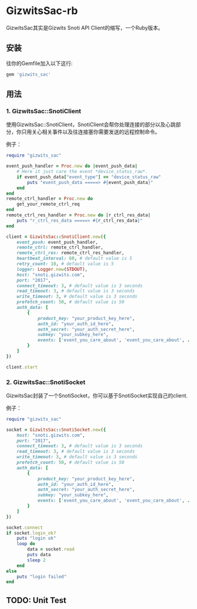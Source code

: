 # GizwitsSac-rb

GizwitsSac其实是Gizwits Snoti API Client的缩写，一个Ruby版本。


## 安装

往你的Gemfile加入以下这行:
```ruby
gem 'gizwits_sac'
```

## 用法
### 1. GizwitsSac::SnotiClient
使用GizwitsSac::SnotiClient，SnotiClient会帮你处理连接的部分以及心跳部分，你只用关心相关事件以及往连接塞你需要发送的远程控制命令。

例子：
```ruby
require "gizwits_sac"

event_push_handler = Proc.new do |event_push_data|
	# Here it just care the event *device_status_raw*.
	if event_push_data["event_type"] == "device_status_raw"
		puts "event_push_data =====> #{event_push_data}"
	end
end
remote_ctrl_handler = Proc.new do
	get_your_remote_ctrl_req
end
remote_ctrl_res_handler = Proc.new do |r_ctrl_res_data|
	puts "r_ctrl_res_data =====> #{r_ctrl_res_data}"
end

client = GizwitsSac::SnotiClient.new({
	event_push: event_push_handler,
	remote_ctrl: remote_ctrl_handler,
	remote_ctrl_res: remote_ctrl_res_handler,
	heartbeat_interval: 60, # default value is 5
	retry_count: 10, # default value is 5
	logger: Logger.new(STDOUT),
	host: "snoti.gizwits.com",
	port: "2017",
	connect_timeout: 3, # default value is 3 seconds
	read_timeout: 3, # default value is 3 seconds
	write_timeout: 3, # default value is 3 seconds
	prefetch_count: 50, # default value is 50
	auth_data: [
		{
			product_key: "your_product_key_here",
			auth_id: "your_auth_id_here",
			auth_secret: "your_auth_secret_here",
			subkey: "your_subkey_here",
			events: ['event_you_care_about', 'event_you_care_about', ...]
		}
	]
})

client.start
```

### 2. GizwitsSac::SnotiSocket
GizwitsSac封装了一个SnotiSocket，你可以基于SnotiSocket实现自己的client.

例子：
```ruby
require "gizwits_sac"

socket = GizwitsSac::SnotiSocket.new({
	host: "snoti.gizwits.com",
	port: "2017",
	connect_timeout: 3, # default value is 3 seconds
	read_timeout: 3, # default value is 3 seconds
	write_timeout: 3, # default value is 3 seconds
	prefetch_count: 50, # default value is 50
	auth_data: [
		{
			product_key: "your_product_key_here",
			auth_id: "your_auth_id_here",
			auth_secret: "your_auth_secret_here",
			subkey: "your_subkey_here",
			events: ['event_you_care_about', 'event_you_care_about', ...]
		}
	]
})

socket.connect
if socket.login_ok?
	puts "login ok"	
	loop do
		data = socket.read
		puts data
		sleep 2
	end
else
	puts "login failed"
end
```
## TODO: Unit Test





